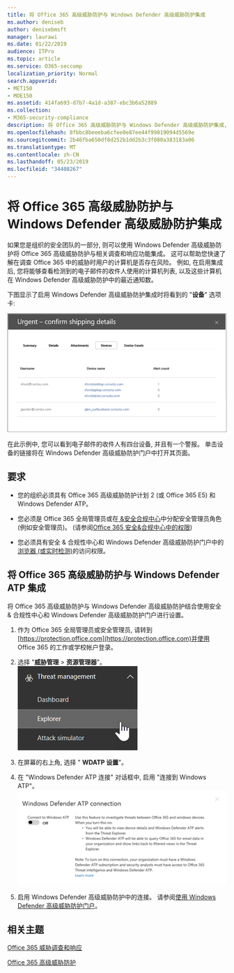 ```yaml
---
title: 将 Office 365 高级威胁防护与 Windows Defender 高级威胁防护集成
ms.author: deniseb
author: denisebmsft
manager: laurawi
ms.date: 01/22/2019
audience: ITPro
ms.topic: article
ms.service: O365-seccomp
localization_priority: Normal
search.appverid:
- MET150
- MOE150
ms.assetid: 414fa693-d7b7-4a1d-a387-ebc3b6a52889
ms.collection:
- M365-security-compliance
description: 将 Office 365 高级威胁防护与 Windows Defender 高级威胁防护集成, 以查看更详细的威胁管理信息。
ms.openlocfilehash: 8fbbc8beeeba6cfee0e87ee44f99819094d5569e
ms.sourcegitcommit: 2b46fba650df8d252b1dd2b3c3f080a383183a06
ms.translationtype: MT
ms.contentlocale: zh-CN
ms.lasthandoff: 05/23/2019
ms.locfileid: "34408267"
---
```

# <a name="integrate-office-365-advanced-threat-protection-with-windows-defender-advanced-threat-protection"></a>将 Office 365 高级威胁防护与 Windows Defender 高级威胁防护集成

如果您是组织的安全团队的一部分, 则可以使用 Windows Defender 高级威胁防护将 Office 365 高级威胁防护与相关调查和响应功能集成。 这可以帮助您快速了解在调查 Office 365 中的威胁时用户的计算机是否存在风险。 例如, 在启用集成后, 您将能够查看检测到的电子邮件的收件人使用的计算机列表, 以及这些计算机在 Windows Defender 高级威胁防护中的最近通知数。
  
下图显示了启用 Windows Defender 高级威胁防护集成时将看到的 "**设备**" 选项卡: 
  
![启用 Windows Defender ATP 后, 你可以查看包含警报的计算机列表。](media/fec928ea-8f0c-44d7-80b9-a2e0a8cd4e89.PNG)
  
在此示例中, 您可以看到电子邮件的收件人有四台设备, 并且有一个警报。 单击设备的链接将在 Windows Defender 高级威胁防护门户中打开其页面。
  
## <a name="requirements"></a>要求

- 您的组织必须具有 Office 365 高级威胁防护计划 2 (或 Office 365 E5) 和 Windows Defender ATP。
    
- 您必须是 Office 365 全局管理员或在[ &amp;安全合规中心](https://protection.office.com)中分配安全管理员角色 (例如安全管理员)。 (请参阅[Office 365 安全&amp;合规中心中的权限](permissions-in-the-security-and-compliance-center.md))
    
- 您必须具有安全 & 合规性中心和 Windows Defender 高级威胁防护门户中的[浏览器 (或实时检测)](threat-explorer.md)的访问权限。
    
## <a name="to-integrate-office-365-advanced-threat-protection-with-windows-defender-atp"></a>将 Office 365 高级威胁防护与 Windows Defender ATP 集成

将 Office 365 高级威胁防护与 Windows Defender 高级威胁防护结合使用安全 & 合规性中心和 Windows Defender 高级威胁防护门户进行设置。
  
1. 作为 Office 365 全局管理员或安全管理员, 请转到[https://protection.office.com](https://protection.office.com)并使用 Office 365 的工作或学校帐户登录。 
    
2. 选择 "**威胁管理** \> **资源管理器**"。<br>![威胁管理菜单中的资源管理器](media/ThreatMgmt-Explorer-nav.png)<br>
    
3. 在屏幕的右上角, 选择 " **WDATP 设置**"。
    
4. 在 "Windows Defender ATP 连接" 对话框中, 启用 "连接到 Windows ATP"。<br>![Windows Defender ATP 连接](media/Explorer-WDATPConnection-dialog.png)<br>
    
5. 启用 Windows Defender 高级威胁防护中的连接。 请参阅[使用 Windows Defender 高级威胁防护门户](https://go.microsoft.com/fwlink/?linkid=859690)。

  
## <a name="related-topics"></a>相关主题

[Office 365 威胁调查和响应](office-365-ti.md)
  
[Office 365 高级威胁防护](office-365-atp.md)
  

